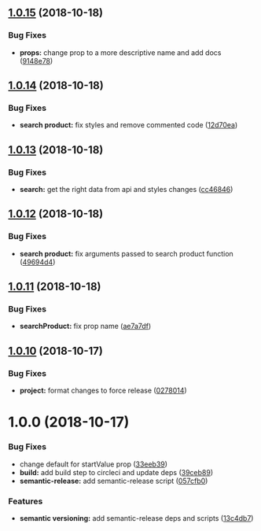 ## [1.0.15](https://github.com/tillhub/numpad-with-barcodes/compare/v1.0.14...v1.0.15) (2018-10-18)


### Bug Fixes

* **props:** change prop to a more descriptive name and add docs ([9148e78](https://github.com/tillhub/numpad-with-barcodes/commit/9148e78))

## [1.0.14](https://github.com/tillhub/numpad-with-barcodes/compare/v1.0.13...v1.0.14) (2018-10-18)


### Bug Fixes

* **search product:** fix styles and remove commented code ([12d70ea](https://github.com/tillhub/numpad-with-barcodes/commit/12d70ea))

## [1.0.13](https://github.com/tillhub/numpad-with-barcodes/compare/v1.0.12...v1.0.13) (2018-10-18)


### Bug Fixes

* **search:** get the right data from api and styles changes ([cc46846](https://github.com/tillhub/numpad-with-barcodes/commit/cc46846))

## [1.0.12](https://github.com/tillhub/numpad-with-barcodes/compare/v1.0.11...v1.0.12) (2018-10-18)


### Bug Fixes

* **search product:** fix arguments passed to search product function ([49694d4](https://github.com/tillhub/numpad-with-barcodes/commit/49694d4))

## [1.0.11](https://github.com/tillhub/numpad-with-barcodes/compare/v1.0.10...v1.0.11) (2018-10-18)


### Bug Fixes

* **searchProduct:** fix prop name ([ae7a7df](https://github.com/tillhub/numpad-with-barcodes/commit/ae7a7df))

## [1.0.10](https://github.com/tillhub/numpad-with-barcodes/compare/v1.0.9...v1.0.10) (2018-10-17)


### Bug Fixes

* **project:** format changes to force release ([0278014](https://github.com/tillhub/numpad-with-barcodes/commit/0278014))

# 1.0.0 (2018-10-17)


### Bug Fixes

* change default for startValue prop ([33eeb39](https://github.com/tillhub/numpad-with-barcodes/commit/33eeb39))
* **build:** add build step to circleci and update deps ([39ceb89](https://github.com/tillhub/numpad-with-barcodes/commit/39ceb89))
* **semantic-release:** add semantic-release script ([057cfb0](https://github.com/tillhub/numpad-with-barcodes/commit/057cfb0))


### Features

* **semantic versioning:** add semantic-release deps and scripts ([13c4db7](https://github.com/tillhub/numpad-with-barcodes/commit/13c4db7))
